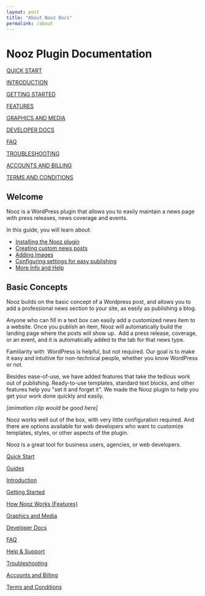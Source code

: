 ```yaml
---
layout: post
title: "About Nooz Docs"
permalink: /about
---
```

# Nooz Plugin Documentation

[QUICK START](https://www.notion.so/Quick-Start-21c8f316e6d64601a044897908ab97e9?pvs=21)

[INTRODUCTION](https://www.notion.so/Introduction-616fbb59e8e54a5f91ac69e7910fe283?pvs=21)

[GETTING STARTED](https://www.notion.so/Getting-Started-c97219bf9dac4e10818418687f318e37?pvs=21)

[FEATURES](https://www.notion.so/How-Nooz-Works-Features-1457e1bf0d984b7fb33f0ec253de326c?pvs=21)

[GRAPHICS AND MEDIA](https://www.notion.so/Graphics-and-Media-2c7e8f74f10a49319bd092fa643d4d13?pvs=21)

[DEVELOPER DOCS](https://www.notion.so/Developer-Docs-cf2e20e09804498fa6ba30982813dae0?pvs=21)

[FAQ](https://www.notion.so/FAQ-66f59776922f4c209e87ba70eb424e81?pvs=21)

[TROUBLESHOOTING](https://www.notion.so/Troubleshooting-f3582066e5a043ac9ea3f79d0609ed8f?pvs=21)

[ACCOUNTS AND BILLING](https://www.notion.so/Accounts-and-Billing-5c991163303c4387aa130fd92976e844?pvs=21)

[TERMS AND CONDITIONS](https://www.notion.so/Terms-and-Conditions-7aa444c1aa584242b7523ecaf5e05e33?pvs=21)

## Welcome

Nooz is a WordPress plugin that allows you to easily maintain a news page with press releases, news coverage and events.

In this guide, you will learn about:

- [Installing the Nooz plugin](https://www.notion.so/Installation-0965660d61d540479487b9f9fc482627?pvs=21)
- [Creating custom news posts](https://www.notion.so/How-Nooz-Works-Features-1457e1bf0d984b7fb33f0ec253de326c?pvs=21)
- [Adding images](https://www.notion.so/Adding-Images-4595e5b074c247a394ffe7bf26a91cb5?pvs=21)
- [Configuring settings for easy publishing](https://www.notion.so/Settings-085cac9feb5f4b6a9b71f47e8134cee0?pvs=21)
- [More Info and Help](https://www.notion.so/Guides-89ede79f79ba4d14bd75b57f57f6db44?pvs=21)

## Basic Concepts

Nooz builds on the basic concept of a Wordpress post, and allows you to add a professional news section to your site, as easily as publishing a blog.

Anyone who can fill in a text box can easily add a customized news item to a website. Once you publish an item, Nooz will automatically build the landing page where the posts will show up.  Add a press release, coverage, or an event, and it is automatically added to the tab for that news type.

Familiarity with  WordPress is helpful, but not required. Our goal is to make it easy and intuitive for non-technical people, whether you know WordPress or not.

Besides ease-of-use, we have added features that take the tedious work out of publishing. Ready-to-use templates, standard text blocks, and other features help you "set it and forget it". We made the Nooz plugin to help you get your work done quickly and easily.

*[animation clip would be good here]*

Nooz works well out of the box, with very little configuration required. And there are options available for web developers who want to customize templates, styles, or other aspects of the plugin.

Nooz is a great tool for business users, agencies, or web developers.

[Quick Start](https://www.notion.so/Quick-Start-21c8f316e6d64601a044897908ab97e9?pvs=21)

[Guides](https://www.notion.so/Guides-89ede79f79ba4d14bd75b57f57f6db44?pvs=21)

[Introduction](https://www.notion.so/Introduction-616fbb59e8e54a5f91ac69e7910fe283?pvs=21)

[Getting Started](https://www.notion.so/Getting-Started-c97219bf9dac4e10818418687f318e37?pvs=21)

[How Nooz Works (Features)](https://www.notion.so/How-Nooz-Works-Features-1457e1bf0d984b7fb33f0ec253de326c?pvs=21)

[Graphics and Media](https://www.notion.so/Graphics-and-Media-2c7e8f74f10a49319bd092fa643d4d13?pvs=21)

[Developer Docs](https://www.notion.so/Developer-Docs-cf2e20e09804498fa6ba30982813dae0?pvs=21)

[FAQ](https://www.notion.so/FAQ-66f59776922f4c209e87ba70eb424e81?pvs=21)

[Help & Support](https://www.notion.so/Help-Support-82a5d92eb3b94167bb8b0d937e176eb6?pvs=21)

[Troubleshooting](https://www.notion.so/Troubleshooting-f3582066e5a043ac9ea3f79d0609ed8f?pvs=21)

[Accounts and Billing](https://www.notion.so/Accounts-and-Billing-5c991163303c4387aa130fd92976e844?pvs=21)

[Terms and Conditions](https://www.notion.so/Terms-and-Conditions-7aa444c1aa584242b7523ecaf5e05e33?pvs=21)

